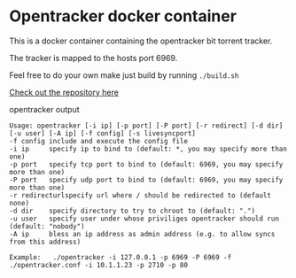 Opentracker docker container
========

This is a docker container containing the opentracker bit torrent tracker.

The tracker is mapped to the hosts port 6969.

Feel free to do your own make just build by running `./build.sh`

[Check out the repository here](https://github.com/ephillipe/docker-opentracker)


opentracker output

    Usage: opentracker [-i ip] [-p port] [-P port] [-r redirect] [-d dir] [-u user] [-A ip] [-f config] [-s livesyncport]
    -f config include and execute the config file
    -i ip     specify ip to bind to (default: *, you may specify more than one)
    -p port   specify tcp port to bind to (default: 6969, you may specify more than one)
    -P port   specify udp port to bind to (default: 6969, you may specify more than one)
    -r redirecturlspecify url where / should be redirected to (default none)
    -d dir    specify directory to try to chroot to (default: ".")
    -u user   specify user under whose priviliges opentracker should run (default: "nobody")
    -A ip     bless an ip address as admin address (e.g. to allow syncs from this address)

    Example:   ./opentracker -i 127.0.0.1 -p 6969 -P 6969 -f ./opentracker.conf -i 10.1.1.23 -p 2710 -p 80
